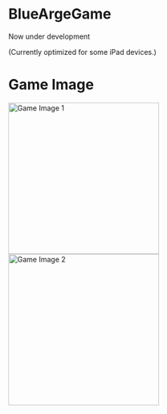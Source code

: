# BlueArgeGame
Now under development

(Currently optimized for some iPad devices.)
# Game Image
<img width="300" alt="Game Image 1" src="https://github.com/2288-256/BlueArgeGame/assets/74705442/6dade358-2ec2-4c07-949d-72c111e7aa01">   <img width="300" alt="Game Image 2" src="https://github.com/2288-256/BlueArgeGame/assets/74705442/548d9359-13d4-4a20-acae-7b76dcf368c8">
